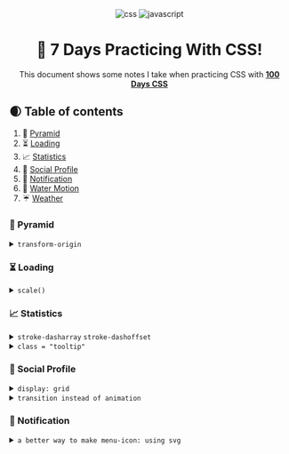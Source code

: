 <div align="center">
  <div>
    <img src="https://img.shields.io/badge/-CSS-black?style=for-the-badge&&logoColor=white&logo=css&color=blue" alt="css" />
    <img src="https://img.shields.io/badge/-Javascript-black?style=for-the-badge&logoColor=white&logo=javascript&color=yellow" alt="javascript" />
  </div>

  <h1 align="center">🚀 7 Days Practicing With CSS!</h1>

   <div align="center">
     This document shows some notes I take when practicing CSS with <a href="https://100dayscss.com/"><b>100 Days CSS</b></a>
    </div>
</div>

<!--define h2 with ##-->
<!--[link text](#url or anchor): add link of a section-->

## 🌒 <a name="table">Table of contents </a>
1. 🌄 [Pyramid](#pyramid)
2. ⏳ [Loading](#loading)
3. 📈 [Statistics](#statistics)
4. 👩 [Social Profile](#social-profile)
5. 🚨 [Notification](#notification)
6. 🌊 [Water Motion](#water-motion)
7. ☔ [Weather](#weather)

<!--define h3 with ###-->
<!--details tag: collapsed section: dropdown-->
<!--summary tag: used for name of dropdown-->

### <a name="pyramid">🌄 Pyramid</a>
<details style="cursor: pointer">
<summary><code>transform-origin</code></summary>

```css
{
    transform-origin: 0px 130px; /*xaxis yaxis - edge of parent block with x=0px y=130px*/
    transform: rotate(-100deg); /*disapper from view*/
    animation: sun-move 5s infinite cubic-bezier(.5, .2, .5, .8);
}

@keyframes sun-move {/*% of 5s*/
    30%{transform: rotate(-28deg)}
	70% {transform: rotate(10deg)}
	100% {transform: rotate(70deg)}
}
```
- <p><code style="color: pink; font-size: 12px">transform-origin</code> means defining the center of an object when it transforms - <i>use case</i>: <code style="color: pink; font-size: 12px">rotate(degree)</code>.</p> 
- <p>Decide the <code style="color: pink; font-size: 12px">rotate(degree)</code> means deciding the position of the object when animating that object. The object will move followed by a curve due to rotate effect<p>
</details>

### <a name="loading">⏳ Loading</a>
<details style="cursor: pointer">
<summary><code>scale()</code></summary>

```css
{
    0% {transform: scale(0)}
    40% {transform: scale(1)}
	80% {transform: scale(1)}
	100% {transform: scale(0)}
}
```
- <p>use <code style="color: pink; font-size: 12px">scale(number)</code> helps to avoid the distortion of the object's size when changing its size, it means multiply the object by <code style="color: pink; font-size: 12px">? number</code><p>
</details>

### <a name="statistics">📈 Statistics</a>
<details style="cursor: pointer"><summary>
<code>stroke-dasharray</code>
<code>stroke-dashoffset</code>
</summary>

```css
{
    stroke-dasharray: 300; /*an array of 300 dashes*/
    animation-name: appear-stroke;
    animation-duration: 500ms;
    animation-timing-function: linear;
    animation-fill-mode: forwards;
}

@keyframes appear-stroke{
	0%{stroke-dashoffset: 300;}
	100%{stroke-dashoffset: 0;}
}
```
- <p><code style="color: pink; font-size: 12px">stroke-dasharray</code>: shows line/stroke under an array of dashes</p>
- <p><code style="color: pink; font-size: 12px">stroke-dasharray: 300</code>: dense collection of dashes helps to form into a connected line</p>
- <p><code style="color: pink; font-size: 12px">stroke-dashoffset</code>: define starting point of the array of dashes counted from right. <br><br> <i>For example</i>: <code style="font-size: 12px">stroke-dashoffset: 300</code> means the starting point of the array of dashes apart from the right 300px and from that point to the left the array of dashes will show up</p>
</details>
<details style="cursor: pointer"><summary><code>class = "tooltip"</code></summary>

```html
<div class='point-1'><div class= 'tooltip'>26</div></div>
```

```css
[class^='point-']:hover {
    .tooltip {
        transform: translate3d(0px, -3px, 0px);
        opacity: 1;
    }
}
```
- <p><code style="color: pink; font-size: 12px">tooltip</code> can be regarded as a child element which is used after hovering its parent element</p>
</details>

### <a name="social-profile">👩 Social Profile</a>
<details style="cursor: pointer"> <summary><code>display: grid</code></summary>

```css
{   display: grid;
	grid-template: repeat(3, 1fr) / repeat(3, 1fr);
	gap: 1px;
}
```
- <p>I used <code style="font-size: 12px; color: pink">grid</code> to organize each block of content cuz grid helps organize contents in the same frame well.</p>
</details>
<details style="cursor: pointer"><summary><code>transition instead of animation</code></summary>

```css
/*shouldnt*/
@keyframes round {
	100% {transform: rotate(360deg)}
}
```
- <p>There was a problem when I made the two circles of image profile move. At first I used animation (<code style="font-size: 12px; color: pink">keyframes</code>) to make it move when hovering, then added <code style="font-size: 12px; color: pink">animation-direction: reverse</code> into <code style="font-size: 12px; color: pink">animation</code> CSS property of one circle. However circles couldn't get back to their initial state when unhovering</p>
- <p><code style="font-size: 12px; color: pink">transition</code> means switch to another mode => it is suitable when triggered after an event and turned off when there is no event happens => helps element get back to its initial state when unhovering</p>
</details>

### <a name="notification">🚨 Notification</a>
<details style="cursor: pointer"><summary><code>a better way to make menu-icon: using svg</code></summary><br>

<i>This is a updated way compared to the one used in css file<i>

```css
/*css file*/
.menu-icon{
  position: absolute;
  width: 30px;
  height: 30px;
  background-color: #5B99C2;
}
svg{
  position: relative;
  top: 5px;
}
svg path{
  stroke: rgba(255, 255, 255, 0.6);

}
svg circle{
  fill: rgba(255, 255, 255, 0.6);

}
.menu-icon:hover{
  cursor: pointer;
  svg path{
    stroke: white;
  }
  svg circle{
    fill: white;
  }
}
```

```html
<!--HTML file-->
<div class="menu-icon">
  <svg viewBox="0 0 35 35">
    <path d="M4 5.5 L20 5.5" style="fill: none; stroke-width: 5px; stroke-linecap: round"></path>
    <circle cx="28" cy="5" r="4"></circle>
    <path d="M4 18 L30 18" style="fill: none; stroke-width: 5px; stroke-linecap: round"></path>
  </svg>
</div>
```
</details>